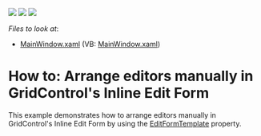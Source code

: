 <!-- default badges list -->
![](https://img.shields.io/endpoint?url=https://codecentral.devexpress.com/api/v1/VersionRange/128648299/22.2.2%2B)
[![](https://img.shields.io/badge/Open_in_DevExpress_Support_Center-FF7200?style=flat-square&logo=DevExpress&logoColor=white)](https://supportcenter.devexpress.com/ticket/details/T418223)
[![](https://img.shields.io/badge/📖_How_to_use_DevExpress_Examples-e9f6fc?style=flat-square)](https://docs.devexpress.com/GeneralInformation/403183)
<!-- default badges end -->
<!-- default file list -->
*Files to look at*:

* [MainWindow.xaml](./CS/DXSample/MainWindow.xaml) (VB: [MainWindow.xaml](./VB/DXSample/MainWindow.xaml))
<!-- default file list end -->
# How to: Arrange editors manually in GridControl's Inline Edit Form


This example demonstrates how to arrange editors manually in GridControl's Inline Edit Form by using the <a href="https://documentation.devexpress.com/WPF/DevExpressXpfGridTableView_EditFormTemplatetopic.aspx">EditFormTemplate</a> property.

<br/>



